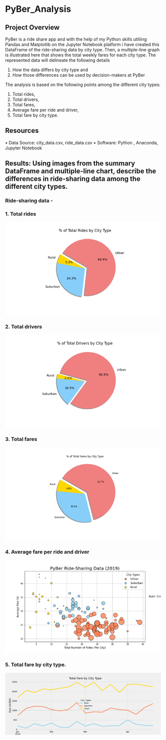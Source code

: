 # PyBer_Analysis
## Project Overview
PyBer is a ride share app and with the help of my Python skills utiliing Pandas and Matplotlib on the Jupyter Notebook platform i have created this DataFrame of the ride-sharing data by city type. Then, a multiple-line graph is illustrated here that shows the total weekly fares for each city type.  The represented data will delineate the following details
1. How the data differs by city type and 
2. How those differences can be used by decision-makers at PyBer

The analysis is based on the following points among the different city types:

1.	Total rides,
2.	Total drivers,
3.	Total fares,
4.	Average fare per ride and driver,
5.	Total fare by city type.

## Resources
•	Data Source: city_data.csv, ride_data.csv
•	Software: Python , Anaconda, Jupyter Notebook 

## Results: Using images from the summary DataFrame and multiple-line chart, describe the differences in ride-sharing data among the different city types.
### Ride-sharing data -

### 1.	Total rides

![alt text](https://github.com/Amarshah4334/PyBer_Analysis/blob/main/Analysis/%25rides_cityt_ype.png)

### 2.	Total drivers

![alt text](https://github.com/Amarshah4334/PyBer_Analysis/blob/main/Analysis/%25total_drivers_city_type.png)

### 3.	Total fares

![alt text](https://github.com/Amarshah4334/PyBer_Analysis/blob/main/Analysis/%25total_fares_city_type.png)

### 4.	Average fare per ride and driver

![alt text](https://github.com/Amarshah4334/PyBer_Analysis/blob/main/Analysis/PyBer_ridesharing.png)

### 5.	Total fare by city type.

![alt text](https://github.com/Amarshah4334/PyBer_Analysis/blob/main/Analysis/PyBer_fare_summary.png)

